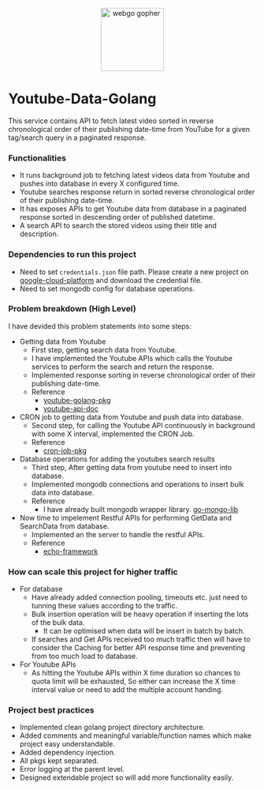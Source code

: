 <p align="center"><img src="https://user-images.githubusercontent.com/1092882/60883564-20142380-a268-11e9-988a-d98fb639adc6.png" alt="webgo gopher" width="128px"/></p>

# Youtube-Data-Golang

This service contains API to fetch latest video sorted in reverse chronological order of their publishing date-time from YouTube for a given tag/search query in a paginated response.

### Functionalities
  - It runs background job to fetching latest videos data from Youtube and pushes into database in every X configured time.
  - Youtube searches response return in sorted reverse chronological order of their publishing date-time.
  - It has exposes APIs to get Youtube data from database in a paginated response sorted in descending order of published datetime.
  - A search API to search the stored videos using their title and description.
  
### Dependencies to run this project
  - Need to set `credentials.json` file path. Please create a new project on [google-cloud-platform](https://developers.google.com) and download the credential file.
  - Need to set mongodb config for database operations.
  

### Problem breakdown (High Level)

I have devided this problem statements into some steps:
  - Getting data from Youtube
    - First step, getting search data from Youtube.
    - I have implemented the Youtube APIs which calls the Youtube services to perform the search and return the response.
    - Implemented response sorting in reverse chronological order of their publishing date-time.
    - Reference
      - [youtube-golang-pkg](https://pkg.go.dev/google.golang.org/api/youtube/v3)
      - [youtube-api-doc](https://developers.google.com/youtube/v3/getting-started)
  - CRON job to getting data from Youtube and push data into database.
    - Second step, for calling the Youtube API continuously in background with some X interval, implemented the CRON Job.
    - Reference
      - [cron-job-pkg](https://github.com/robfig/cron)
  - Database operations for adding the youtubes search results
    - Third step, After getting data from youtube need to insert into database.
    - Implemented mongodb connections and operations to insert bulk data into database.
    - Reference
      - I have already built mongodb wrapper library. [go-mongo-lib](https://github.com/lokesh-go/go-mongo-lib)
  - Now time to impelement Restful APIs for performing GetData and SearchData from database.
    - Implemented an the server to handle the restful APIs.
    - Reference
      - [echo-framework](https://echo.labstack.com/)

### How can scale this project for higher traffic
  - For database
    - Have already added connection pooling, timeouts etc. just need to tunning these values according to the traffic.
    - Bulk insertion operation will be heavy operation if inserting the lots of the bulk data.
      - It can be optimised when data will be insert in batch by batch.
    - If searches and Get APIs received too much traffic then will have to consider the Caching for better API response time and preventing from too much load to database.
  - For Youtube APIs
    - As hitting the Youtube APIs within X time duration so chances to quota limit will be exhausted, So either can increase the X time interval value or need to add the multiple account handing.

### Project best practices
- Implemented clean golang project directory architecture.
- Added comments and meaningful variable/function names which make project easy understandable.
- Added dependency injection.
- All pkgs kept separated.
- Error logging at the parent level.
- Designed extendable project so will add more functionality easily.